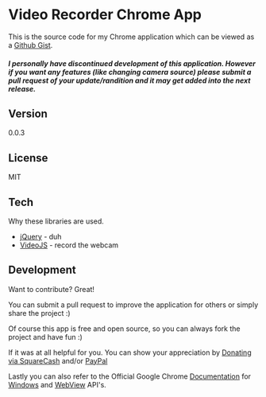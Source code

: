Video Recorder Chrome App
===================

This is the source code for my Chrome application which can be viewed as a [Github Gist](https://gist.github.com/michaelsboost/b4105c4548a664c936d04eab54bb8186).

##### I personally have discontinued development of this application. However if you want any features (like changing camera source) please submit a pull request of your update/randition and it may get added into the next release.

Version
-------------

0.0.3

License
-------------

MIT

Tech
-------------

Why these libraries are used.

* [jQuery](http://jquery.com/) - duh
* [VideoJS](https://github.com/collab-project/videojs-record) - record the webcam

Development
-------------
Want to contribute? Great!

You can submit a pull request to improve the application for others or simply share the project :)

Of course this app is free and open source, so you can always fork the project and have fun :)

If it was at all helpful for you. You can show your appreciation by [Donating via SquareCash](https://cash.me/$michaelsboost) and/or [PayPal](https://www.paypal.me/mikethedj4)

Lastly you can also refer to the Official Google Chrome [Documentation](https://developer.chrome.com/extensions/api_index) for [Windows](https://developer.chrome.com/extensions/windows) and [WebView](https://developer.chrome.com/apps/tags/webview) API's.
